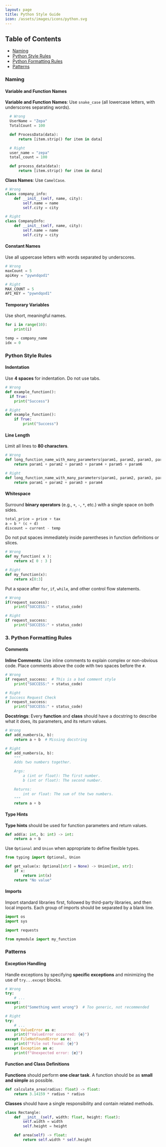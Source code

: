 ```yaml
---
layout: page
title: Python Style Guide
icon: /assets/images/icons/python.svg
---
```


## Table of Contents
- [Naming](#naming)
- [Python Style Rules](#python-style-rules)
- [Python Formatting Rules](#python-formatting-rules)
- [Patterns](#patterns)

### Naming

#### Variable and Function Names
**Variable and Function Names**: Use `snake_case` (all lowercase letters, with underscores separating words).
  ```python
    # Wrong
    UserName = "Zepa"
    TotalCount = 100

    def ProcessData(data):
        return [item.strip() for item in data]

    # Right
    user_name = "zepa"
    total_count = 100

    def process_data(data):
        return [item.strip() for item in data]
```

**Class Names**: Use `CamelCase`.

```python
# Wrong
class company_info:
    def __init__(self, name, city):
        self.name = name
        self.city = city

# Right
class CompanyInfo:
    def __init__(self, name, city):
        self.name = name
        self.city = city
```


#### Constant Names
Use all uppercase letters with words separated by underscores.

```python
# Wrong
maxCount = 5
apiKey = "pywndqod1"

# Right
MAX_COUNT = 5
API_KEY = "pywndqod1"
```
#### Temporary Variables
Use short, meaningful names.

```python
for i in range(10):
    print(i)

temp = company_name
idx = 0
```

### Python Style Rules

#### Indentation
Use **4 spaces** for indentation. Do not use tabs.

```python
# Wrong
def example_function():
  if True:
    print("Success")

# Right
def example_function():
    if True:
        print("Success")
```  

#### Line Length
Limit all lines to **80 characters**.

```python
# Wrong
def long_function_name_with_many_parameters(param1, param2, param3, param4, param5, param6):
    return param1 + param2 + param3 + param4 + param5 + param6

# Right
def long_function_name_with_many_parameters(param1, param2, param3, param4):
    return param1 + param2 + param3 + param4
```

#### Whitespace
Surround **binary operators** (e.g., `+`, `-`, `*`, etc.) with a single space on both sides.

```python
total_price = price + tax
a = b * (c + d)
discount = current - temp
```

Do not put spaces immediately inside parentheses in function definitions or slices.

```python
# Wrong
def my_function( x ): 
    return x[ 0 : 3 ]

# Right
def my_function(x):
    return x[0:3]
```

Put a space after `for`, `if`, `while`, and other control flow statements.

```python
# Wrong
if(request_success):
    print("SUCCESS:" + status_code)

# Right
if request_success:
    print("SUCCESS:" + status_code)
```

### 3. Python Formatting Rules

#### Comments
**Inline Comments**: Use inline comments to explain complex or non-obvious code. Place comments above the code with two spaces before the `#`.

```python
# Wrong
if request_success:  # This is a bad comment style
    print("SUCCESS:" + status_code)

# Right
# Success Request Check
if request_success:
    print("SUCCESS:" + status_code)
```

**Docstrings**: Every **function** and **class** should have a docstring to describe what it does, its parameters, and its return values.

```python
# Wrong
def add_numbers(a, b):
    return a + b  # Missing docstring

# Right
def add_numbers(a, b):
    """
    Adds two numbers together.

    Args:
        a (int or float): The first number.
        b (int or float): The second number.

    Returns:
        int or float: The sum of the two numbers.
    """
    return a + b
```

#### Type Hints
**Type hints** should be used for function parameters and return values.

```python
def add(a: int, b: int) -> int:
    return a + b
```

Use `Optional` and `Union` when appropriate to define flexible types.

```python
from typing import Optional, Union

def get_value(x: Optional[str] = None) -> Union[int, str]:
    if x:
        return int(x)
    return "No value"
```

#### Imports
Import standard libraries first, followed by third-party libraries, and then local imports. Each group of imports should be separated by a blank line.

```python
import os
import sys

import requests

from mymodule import my_function
```

### Patterns

#### Exception Handling
Handle exceptions by specifying **specific exceptions** and minimizing the use of `try...except` blocks.

```python
# Wrong
try:
    # ...
except:
    print("Something went wrong")  # Too generic, not recommended

# Right
try:
    # ...
except ValueError as e:
    print(f"ValueError occurred: {e}")
except FileNotFoundError as e:
    print(f"File not found: {e}")
except Exception as e:
    print(f"Unexpected error: {e}")
```

#### Function and Class Definitions
**Functions** should perform **one clear task**. A function should be as **small and simple** as possible.
```python
def calculate_area(radius: float) -> float:
    return 3.14159 * radius * radius
```

**Classes** should have a single responsibility and contain related methods.
```python
class Rectangle:
    def __init__(self, width: float, height: float):
        self.width = width
        self.height = height

    def area(self) -> float:
        return self.width * self.height
```
